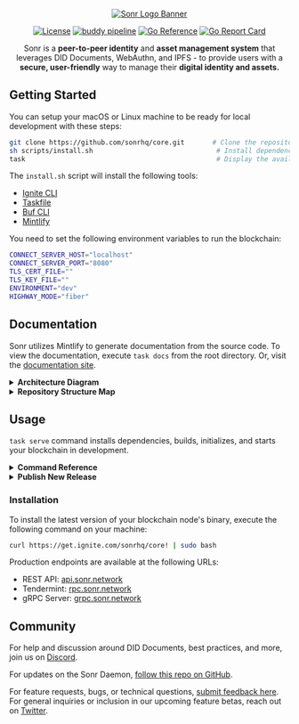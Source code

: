 

<div style="text-align: center;">

[![Sonr Logo Banner](docs/static/images/gh-banner.png)](https://snr.la/h)

[![License](https://img.shields.io/github/license/sonrhq/core)](https://github.com/sonrhq/core)
[![buddy pipeline](https://app.buddy.works/sonr/sonr/pipelines/pipeline/428589/badge.svg?token=79d953e83c8db20019b1af51215b13e9eb2fc52ce5c20cbc881a46ae4437bd4c "buddy pipeline")](https://app.buddy.works/sonr/sonr/pipelines/pipeline/428589)
[![Go Reference](https://pkg.go.dev/badge/github.com/sonrhq/core.svg)](https://pkg.go.dev/github.com/sonrhq/core)
[![Go Report Card](https://goreportcard.com/badge/github.com/sonrhq/core)](https://goreportcard.com/report/github.com/sonrhq/core)


</div>

<p align="center"> Sonr is a <strong>peer-to-peer identity</strong> and <strong>asset management system</strong> that leverages <italic>DID Documents, WebAuthn, and IPFS</italic> - to provide users with a <strong>secure, user-friendly</strong> way to manage their <strong>digital identity and assets.</strong>
    <br>
</p>


## Getting Started

You can setup your macOS or Linux machine to be ready for local development with these steps:

```sh
git clone https://github.com/sonrhq/core.git       # Clone the repository
sh scripts/install.sh                               # Install dependencies
task                                                # Display the available commands
```

The `install.sh` script will install the following tools:

- [Ignite CLI](https://github.com/ignite/cli)
- [Taskfile](https://taskfile.dev)
- [Buf CLI](https://docs.buf.build/introduction)
- [Mintlify](https://mintlify.com/docs/development)

You need to set the following environment variables to run the blockchain:

```sh
CONNECT_SERVER_HOST="localhost"
CONNECT_SERVER_PORT="8080"
TLS_CERT_FILE=""
TLS_KEY_FILE=""
ENVIRONMENT="dev"
HIGHWAY_MODE="fiber"
```

## Documentation

Sonr utilizes Mintlify to generate documentation from the source code. To view the documentation, execute `task docs` from the root directory. Or, visit the [documentation site](https://snr.la/docs).

<details>
<summary><strong>Architecture Diagram</strong></summary>

![Architecture](./docs/static/images/diagrams/architecture-light.svg)

</details>

<details>
<summary><strong>Repository Structure Map</strong></summary>

![Repository structure](./docs/static/images/diagrams/repo-structure.svg)

</details>

## Usage

`task serve` command installs dependencies, builds, initializes, and starts your blockchain in development.

<details>
<summary><strong>Command Reference</strong></summary>

```sh
* docs:                 Serve the docs locally
* chain:build:          Build the blockchain                  (aliases: build)
* chain:generate:       Generate the protobuf files           (aliases: gen)
* chain:serve:          Serve the blockchain locally          (aliases: serve)
* motor:android:        Bind the Motor Android Framework      (aliases: android)
* motor:ios:            Bind the Motor iOS Framework          (aliases: ios)
* motor:web:            Build the Motor WASM Framework        (aliases: wasm)
* web:dev:              Run the web app in dev mode           (aliases: web)
```
</details>
<details>
<summary><strong>Publish New Release</strong></summary>

To release a new version of your blockchain, create and push a new tag with `v` prefix. A new draft release with the configured targets will be created.

```sh
git tag v0.1
git push origin v0.1
```

After a draft release is created, make your final changes from the release page and publish it.

</details>

### Installation
To install the latest version of your blockchain node's binary, execute the following command on your machine:

```sh
curl https://get.ignite.com/sonrhq/core! | sudo bash
```
Production endpoints are available at the following URLs:

- REST API:    [api.sonr.network](https://api.sonr.network)
- Tendermint:  [rpc.sonr.network](https://rpc.sonr.network)
- gRPC Server: [grpc.sonr.network](https://grpc.sonr.network)

## Community

For help and discussion around DID Documents, best practices, and more, join us on [Discord](https://snr.la/dcrd).

For updates on the Sonr Daemon, [follow this repo on GitHub](https://github.com/sonrhq/core).

For feature requests, bugs, or technical questions, [submit feedback here](https://roadmap.sonr.io). For general inquiries or inclusion in our upcoming feature betas, reach out on [Twitter](https://snr.la/tw).
